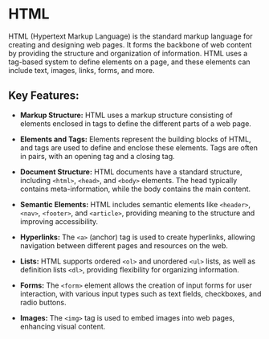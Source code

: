 # HTML

HTML (Hypertext Markup Language) is the standard markup language for creating and designing web pages. It forms the backbone of web content by providing the structure and organization of information. HTML uses a tag-based system to define elements on a page, and these elements can include text, images, links, forms, and more.

## Key Features:

- **Markup Structure:** HTML uses a markup structure consisting of elements enclosed in tags to define the different parts of a web page.

- **Elements and Tags:** Elements represent the building blocks of HTML, and tags are used to define and enclose these elements. Tags are often in pairs, with an opening tag and a closing tag.

- **Document Structure:** HTML documents have a standard structure, including `<html>`, `<head>`, and `<body>` elements. The head typically contains meta-information, while the body contains the main content.

- **Semantic Elements:** HTML includes semantic elements like `<header>`, `<nav>`, `<footer>`, and `<article>`, providing meaning to the structure and improving accessibility.

- **Hyperlinks:** The `<a>` (anchor) tag is used to create hyperlinks, allowing navigation between different pages and resources on the web.

- **Lists:** HTML supports ordered `<ol>` and unordered `<ul>` lists, as well as definition lists `<dl>`, providing flexibility for organizing information.

- **Forms:** The `<form>` element allows the creation of input forms for user interaction, with various input types such as text fields, checkboxes, and radio buttons.

- **Images:** The `<img>` tag is used to embed images into web pages, enhancing visual content.